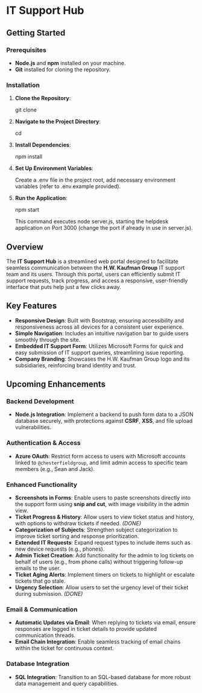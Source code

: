 # IT Support Hub

## Getting Started

### Prerequisites
- **Node.js** and **npm** installed on your machine.
- **Git** installed for cloning the repository.

### Installation
1. **Clone the Repository**:

   git clone <repository-url>

2. **Navigate to the Project Directory**:

    cd <repo-folder>

3. **Install Dependencies**:

    npm install

4. **Set Up Environment Variables**:

    Create a .env file in the project root, add necessary environment variables (refer to .env.example provided).

5. **Run the Application**:

    npm start

    This command executes node server.js, starting the helpdesk application on Port 3000 (change the port if already in use in server.js).

## Overview

The **IT Support Hub** is a streamlined web portal designed to facilitate seamless communication between the **H.W. Kaufman Group** IT support team and its users. Through this portal, users can efficiently submit IT support requests, track progress, and access a responsive, user-friendly interface that puts help just a few clicks away.

## Key Features

- **Responsive Design**: Built with Bootstrap, ensuring accessibility and responsiveness across all devices for a consistent user experience.
- **Simple Navigation**: Includes an intuitive navigation bar to guide users smoothly through the site.
- **Embedded IT Support Form**: Utilizes Microsoft Forms for quick and easy submission of IT support queries, streamlining issue reporting.
- **Company Branding**: Showcases the H.W. Kaufman Group logo and its subsidiaries, reinforcing brand identity and trust.

## Upcoming Enhancements

### Backend Development
- **Node.js Integration**: Implement a backend to push form data to a JSON database securely, with protections against **CSRF**, **XSS**, and file upload vulnerabilities.

### Authentication & Access
- **Azure OAuth**: Restrict form access to users with Microsoft accounts linked to `@chesterfieldgroup`, and limit admin access to specific team members (e.g., Sean and Jack).

### Enhanced Functionality
- **Screenshots in Forms**: Enable users to paste screenshots directly into the support form using **snip and cut**, with image visibility in the admin view.
- **Ticket Progress & History**: Allow users to view ticket status and history, with options to withdraw tickets if needed. *(DONE)*
- **Categorization of Subjects**: Strengthen subject categorization to improve ticket sorting and response prioritization.
- **Extended IT Requests**: Expand request types to include items such as new device requests (e.g., phones).
- **Admin Ticket Creation**: Add functionality for the admin to log tickets on behalf of users (e.g., from phone calls) without triggering follow-up emails to the user.
- **Ticket Aging Alerts**: Implement timers on tickets to highlight or escalate tickets that go stale.
- **Urgency Selection**: Allow users to set the urgency level of their ticket during submission. *(DONE)*

### Email & Communication
- **Automatic Updates via Email**: When replying to tickets via email, ensure responses are logged in ticket details to provide updated communication threads.
- **Email Chain Integration**: Enable seamless tracking of email chains within the ticket for continuous context.

### Database Integration
- **SQL Integration**: Transition to an SQL-based database for more robust data management and query capabilities.

